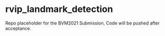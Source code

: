 # rvip_landmark_detection
Repo placeholder for the BVM2021 Submission, Code will be pushed after acceptance.
